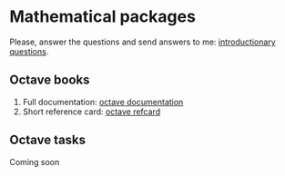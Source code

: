 # Mathematical packages

Please, answer the questions and send answers to me: [introductionary questions](form.html).

## Octave books

1. Full documentation: [octave documentation](https://octave.org/octave.pdf)
2. Short reference card: [octave refcard](https://web.ti.bfh.ch/~sha1/Octave/refcard-a4.pdf)

## Octave tasks

Coming soon